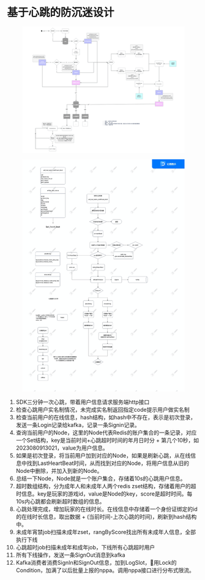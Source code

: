 # 基于心跳的防沉迷设计

<figure><img src="../../.gitbook/assets/image (4) (2).png" alt=""><figcaption></figcaption></figure>

<figure><img src="../../.gitbook/assets/image (5).png" alt=""><figcaption></figcaption></figure>

1. SDK三分钟一次心跳，带着用户信息请求服务端http接口
2. 检查心跳用户实名制情况，未完成实名制返回指定code提示用户做实名制
3. 检查当前用户的在线信息，hash结构，如hash中不存在，表示是初次登录，发送一条Login记录给kafka，记录一条Signin记录。
4. 查询当前用户的Node，这里的Node代表Redis的账户集合的一条记录，对应一个Set结构，key是当前时间+心跳超时时间的年月日时分 + 第几个10秒，如2023080913021，value为用户信息。
5. 如果是初次登录，将当前用户加到对应的Node，如果是刷新心跳，从在线信息中找到LastHeartBeat时间，从而找到对应的Node，将用户信息从旧的Node中删除，并加入到新的Node。
6. 总结一下Node，Node就是一个账户集合，存储着10s的心跳用户信息。
7. 超时数组结构，分为成年人和未成年人两个redis zset结构，存储着用户的超时信息。key是玩家的游戏id，value是Node的key，score是超时时间。每10s内心跳都会刷新超时数组的信息。
8. 心跳处理完成，增加玩家的在线时长。在线信息中存储着一个身份证绑定的id的在线时长信息，取出数据 + (当前时间-上次心跳的时间)，刷新到hash结构中。
9. 未成年宵禁job扫描未成年zset，rangByScore找出所有未成年人信息，全部执行下线
10. 心跳超时job扫描未成年和成年job，下线所有心跳超时用户
11. 所有下线操作，发送一条SignOut消息到kafka
12. Kafka消费者消费SignIn和SignOut信息，加到LogSlot，用Lock的Condition，加满了以后批量上报的nppa。调用nppa接口进行分布式限流。




